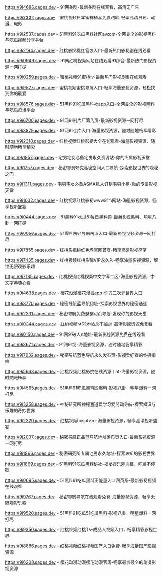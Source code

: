 
https://9i4686.pages.dev - 91网美剧-最新美剧在线观看，高清无广告

https://9i3337.pages.dev - 蜜桃视频日本蜜桃精品免费网站-畅享高清日剧、动漫、电影

https://9i2537.pages.dev - 51黑料91吃瓜黑料社区avcom-全网最全的影视黑料与吃瓜视频分享平台

https://9i2194.pages.dev - 红桃影视桃红官方入口-最新热门影视剧在线观看

https://9i0949.pages.dev - 91网红桃视频网站在线观看91综合-最新热门影视资源一网打尽

https://9i0259.pages.dev - 蜜桃视频91蜜桃tv-最新热门影视剧集在线观看

https://9i9527.pages.dev - 蜜桃视频蜜桃导航入口-畅享海量影视资源，轻松找到你的最爱

https://9i8576.pages.dev - 51黑料91吃瓜黑料社app入口-全网最全的影视黑料与吃瓜资讯平台

https://9i6706.pages.dev - 91网91制片厂第八页-最新影视资源一网打尽

https://9i3879.pages.dev - 91网91仓库入口-海量影视资源，随时随地畅享精彩

https://9i2318.pages.dev - 红桃视频红桃影视大全在线观看-海量影视资源，随时随地畅享精彩

https://9i1857.pages.dev - 宅男宅女必备宅男永久资源站-你的专属影视天堂

https://9i1757.pages.dev - 秘密导航夸克私密空间入口导航-探索影视世界的隐秘之门

https://9i1311.pages.dev - 宅男宅女必备ASMA私人订制宅男小屋-你的专属影视天堂

https://9i1032.pages.dev - 红桃视频红桃影视www81m网站-海量影视资源，畅享视听盛宴

https://9i0444.pages.dev - 51黑料91吃瓜51每日黑料网-最新影视黑料、明星八卦一网打尽

https://9i0056.pages.dev - 51爆料网51导航网页入口-最新影视视频资源一网打尽

https://9i7855.pages.dev - 红桃影视桃红色界官网首页-畅享高清影视盛宴

https://9i7435.pages.dev - 红桃视频红桃影院VIP永久入-畅享海量影视资源，解锁无限观影乐趣

https://9i7185.pages.dev - 红桃视频红桃视频中文字幕二区-海量影视资源，中文字幕随心看

https://9i4638.pages.dev - 樱花动漫樱花漫画app-你的二次元世界入口

https://9i3770.pages.dev - 秘密导航蓝导航网址-探索影视世界的秘密通道

https://9i2331.pages.dev - 秘密导航免费瑟瑟网页导航-发现你的影视天堂

https://9i0344.pages.dev - 红桃视频ht52本站永不被封-高清影视资源免费看

https://9i0150.pages.dev - 91网91破人n地址-最新影视资源免费在线观看

https://9i8671.pages.dev - 91网91视-海量影视资源，随时随地畅享精彩

https://9i7932.pages.dev - 秘密导航蓝色导航永久发布页-影视爱好者的终极指南

https://9i5663.pages.dev - 红桃视频红桃影院在线资源丨ht-海量影视资源，随时随地畅享

https://9i4565.pages.dev - 51黑料91吃瓜黑料区爆料-影视八卦、明星爆料一网打尽

https://9i3258.pages.dev - 神秘研究所神秘通道爱学习爱劳动导航-探索知识与乐趣的奇妙世界

https://9i2320.pages.dev - 红桃视频hxsptvco-海量影视资源，畅享高清视听盛宴

https://9i2037.pages.dev - 秘密导航正品蓝导航地址发布页入口-最新影视资源一网打尽

https://9i1966.pages.dev - 秘密研究所专属宅男永久地址-探索未知的影视世界

https://9i1869.pages.dev - 51黑料91吃瓜黑料秘社-揭秘娱乐圈内幕，吃瓜不停歇

https://9i0695.pages.dev - 51黑料91吃瓜黑料正能量入口网页版-最新影视视频在线观看

https://9i9767.pages.dev - 秘密导航导航在线观看免费-海量影视资源，畅享无限观影乐趣

https://9i9520.pages.dev - 51黑料91吃瓜51吃瓜黑料-影视八卦、明星爆料一网打尽

https://9i9350.pages.dev - 红桃视频红桃TV-成品人视频入口，畅享精彩影视世界

https://9i8666.pages.dev - 红桃视频红桃视频国产入口免费-畅享海量国产影视资源

https://9i6208.pages.dev - 樱花动漫动漫樱花动漫官网-畅享最新最全的动漫影视资源

